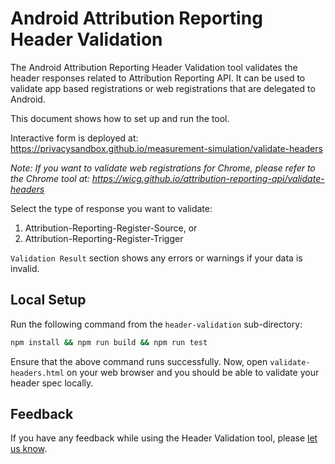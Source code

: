 # Android Attribution Reporting Header Validation

The Android Attribution Reporting Header Validation tool validates the header responses related to Attribution Reporting API. It can be used to validate app based registrations or web registrations that are delegated to Android.

This document shows how to set up and run the tool.

Interactive form is deployed at: https://privacysandbox.github.io/measurement-simulation/validate-headers

*Note: If you want to validate web registrations for Chrome, please refer to the Chrome tool at: https://wicg.github.io/attribution-reporting-api/validate-headers*

Select the type of response you want to validate:
1. Attribution-Reporting-Register-Source, or
2. Attribution-Reporting-Register-Trigger

`Validation Result` section shows any errors or warnings if your data is invalid.

## Local Setup

Run the following command from the `header-validation` sub-directory:

```sh
npm install && npm run build && npm run test
```

Ensure that the above command runs successfully. Now, open `validate-headers.html` on your web browser and you should be able to validate your header spec locally.

## Feedback

If you have any feedback while using the Header Validation tool, please
[let us know][1].

[1]: https://issuetracker.google.com/issues/new?component=1116743&template=1629474
